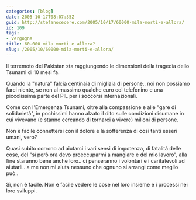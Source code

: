 ```yaml
---
categories: [blog]
date: 2005-10-17T08:07:35Z
guid: http://stefanocecere.com/2005/10/17/60000-mila-morti-e-allora/
id: 109
tags:
- vergogna
title: 60.000 mila morti e allora?
slug: /2005/10/60000-mila-morti-e-allora/
---
```


Il terremoto del Pakistan sta raggiungendo le dimensioni della tragedia dello Tsunami di 10 mesi fa.
  
Quando la "natura" falcia centinaia di migliaia di persone.. noi non possiamo farci niente, se non al massimo qualche euro col telefonino e una piccolissima parte del PIL per i soccorsi internazionali.
  
Come con l'Emergenza Tsunami, oltre alla compassione e alle "gare di solidarietà", in pochissimi hanno alzato il dito sulle condizioni disumane in cui vivevano (e stanno cercando di tornarci a vivere) milioni di persone.
  
Non è facile connettersi con il dolore e la sofferenza di così tanti esseri umani, vero?
  
Quasi subito corrono ad aiutarci i vari sensi di impotenza, di fatalità delle cose, del "sì però ora devo proeccuparmi a mangiare e del mio lavoro", alla fine staranno bene anche loro.. ci penseranno i volontari e i caritatevoli ad aiutarli.. a me non mi aiuta nessuno che ognuno si arrangi come meglio può..
  
Sì, non è facile. Non è facile vedere le cose nel loro insieme e i processi nei loro sviluppi.